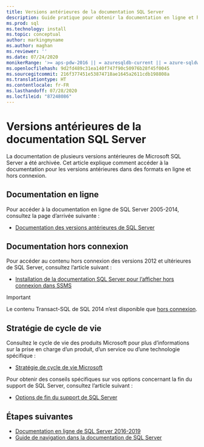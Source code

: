 ```yaml
---
title: Versions antérieures de la documentation SQL Server
description: Guide pratique pour obtenir la documentation en ligne et hors connexion des versions précédentes de SQL Server, notamment 2005, 2008, 2012 et 2014.
ms.prod: sql
ms.technology: install
ms.topic: conceptual
author: markingmyname
ms.author: maghan
ms.reviewer: ''
ms.date: 07/24/2020
monikerRange: '>= aps-pdw-2016 || = azuresqldb-current || = azure-sqldw-latest || sql-server-previousversions || >= sql-server-2016 || >= sql-server-linux-2017 || = sqlallproducts-allversions'
ms.openlocfilehash: 9d2fd489c31ea140f747f90c50976b28f45f0045
ms.sourcegitcommit: 216f377451e53874718ae1645a2611cdb198808a
ms.translationtype: HT
ms.contentlocale: fr-FR
ms.lasthandoff: 07/28/2020
ms.locfileid: "87248086"
---
```

# <a name="previous-versions-of-sql-server-documentation"></a>Versions antérieures de la documentation SQL Server

La documentation de plusieurs versions antérieures de Microsoft SQL Server a été archivée. Cet article explique comment accéder à la documentation pour les versions antérieures dans des formats en ligne et hors connexion.

## <a name="online-documentation"></a>Documentation en ligne

Pour accéder à la documentation en ligne de SQL Server 2005-2014, consultez la page d’arrivée suivante :

- [Documentation des versions antérieures de SQL Server](https://docs.microsoft.com/previous-versions/sql/)

## <a name="offline-documentation"></a>Documentation hors connexion

Pour accéder au contenu hors connexion des versions 2012 et ultérieures de SQL Server, consultez l’article suivant :

- [Installation de la documentation SQL Server pour l’afficher hors connexion dans SSMS](sql-server-offline-documentation.md)

> [!IMPORTANT]
> Le contenu Transact-SQL de SQL 2014 n’est disponible que [hors connexion](../sql-server/sql-server-offline-documentation.md#sql-server-2014-offline-content).

## <a name="lifecycle-policy"></a>Stratégie de cycle de vie

Consultez le cycle de vie des produits Microsoft pour plus d’informations sur la prise en charge d’un produit, d’un service ou d’une technologie spécifique :

- [Stratégie de cycle de vie Microsoft](https://support.microsoft.com/lifecycle/selectindex)

Pour obtenir des conseils spécifiques sur vos options concernant la fin du support de SQL Server, consultez l’article suivant :

- [Options de fin du support de SQL Server](../sql-server/end-of-support/sql-server-end-of-life-overview.md)

## <a name="next-steps"></a>Étapes suivantes

- [Documentation en ligne de SQL Server 2016-2019](../sql-server/index.yml)
- [Guide de navigation dans la documentation de SQL Server](../sql-server/sql-docs-navigation-guide.md)
